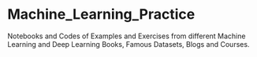 # Machine_Learning_Practice
Notebooks and Codes of Examples and Exercises from different Machine Learning and Deep Learning Books, Famous Datasets, Blogs and Courses.
